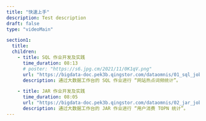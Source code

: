 ```yaml
---
title: "快速上手"
description: Test description
draft: false
type: "videoMain"

section1:
  title: 
  children:
    - title: SQL 作业开发及实践
      time_duration: 08:13
      # poster: "https://s6.jpg.cm/2021/11/0K1qV.png"
      url: "https://bigdata-doc.pek3b.qingstor.com/dataomnis/01_sql_job.mp4"
      description: 通过大数据工作台的 SQL 作业进行 “网站热点词频统计”。

    - title: JAR 作业开发及实践
      time_duration: 08:05
      url: "https://bigdata-doc.pek3b.qingstor.com/dataomnis/02_jar_job.mp4"
      description: 通过大数据工作台的 JAR 作业进行 “用户消费 TOPN 统计”。
---
```


<!-- section2: -->
<!--  title: 功能介绍 -->
<!--  children: -->
<!--    - title: 创建计算集群 -->
<!--      time_duration: 05:11 -->
<!--      url: "https://bbs-video.huaweicloud.com/video/media/20191231/20191231144941_91426/开启企业主机安全服务.mp4" -->
<!--      description: 本视频为您介绍计算集群的概念、用途，以及如何创建计算集群。 -->

<!-- type: "videoMain" 这个参数表明这是一个产品视频页面 -->
<!-- section1 为第一个版块 主标题 副标题 video  video_img为视频图片  -->
<!-- title 为主标题  time_duration 为时长 , url 为视频地址,  description为视频描述 -->
<!--- poster 如果缺失， 是启用项目默认背景，  ， 设值的话, 则变更成改设置的图片-->
